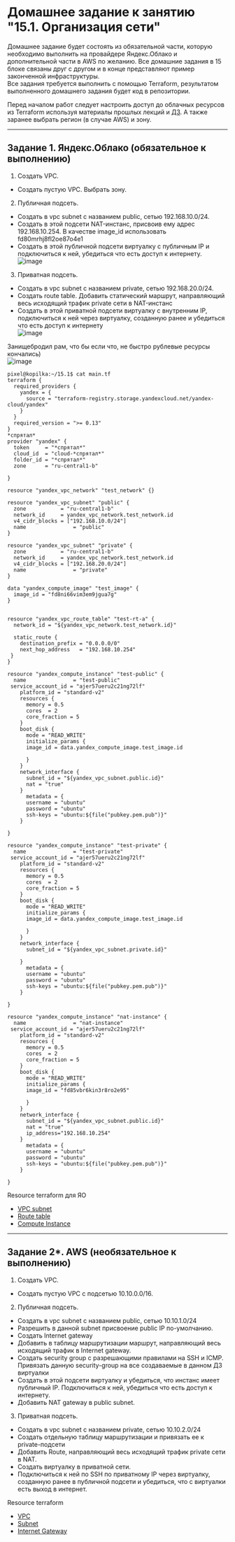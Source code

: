 # Домашнее задание к занятию "15.1. Организация сети"

Домашнее задание будет состоять из обязательной части, которую необходимо выполнить на провайдере Яндекс.Облако и дополнительной части в AWS по желанию. Все домашние задания в 15 блоке связаны друг с другом и в конце представляют пример законченной инфраструктуры.  
Все задания требуется выполнить с помощью Terraform, результатом выполненного домашнего задания будет код в репозитории. 

Перед началом работ следует настроить доступ до облачных ресурсов из Terraform используя материалы прошлых лекций и [ДЗ](https://github.com/netology-code/virt-homeworks/tree/master/07-terraform-02-syntax ). А также заранее выбрать регион (в случае AWS) и зону.

---
## Задание 1. Яндекс.Облако (обязательное к выполнению)

1. Создать VPC.
- Создать пустую VPC. Выбрать зону.
2. Публичная подсеть.
- Создать в vpc subnet с названием public, сетью 192.168.10.0/24.
- Создать в этой подсети NAT-инстанс, присвоив ему адрес 192.168.10.254. В качестве image_id использовать fd80mrhj8fl2oe87o4e1
- Создать в этой публичной подсети виртуалку с публичным IP и подключиться к ней, убедиться что есть доступ к интернету.  
![image](https://user-images.githubusercontent.com/30965391/160131028-212223fd-2138-4284-bb65-8e702de7231d.png)  

3. Приватная подсеть.
- Создать в vpc subnet с названием private, сетью 192.168.20.0/24.
- Создать route table. Добавить статический маршрут, направляющий весь исходящий трафик private сети в NAT-инстанс
- Создать в этой приватной подсети виртуалку с внутренним IP, подключиться к ней через виртуалку, созданную ранее и убедиться что есть доступ к интернету  
![image](https://user-images.githubusercontent.com/30965391/160132764-453eabd3-a4f2-4834-87c7-d826f1e3e735.png)  

Занищебродил рам, что бы если что, не быстро рублевые ресурсы кончались)  
![image](https://user-images.githubusercontent.com/30965391/160132935-67fd7b42-835b-498e-8044-35ac5e6d5cc3.png)  

```
pixel@kopilka:~/15.1$ cat main.tf
terraform {
  required_providers {
    yandex = {
      source = "terraform-registry.storage.yandexcloud.net/yandex-cloud/yandex"
    }
  }
  required_version = ">= 0.13"
}
*спрятал*
provider "yandex" {
  token     = "*спрятал*"
  cloud_id  = "cloud-*спрятал*"
  folder_id = "*спрятал*"
  zone      = "ru-central1-b"

}

resource "yandex_vpc_network" "test_network" {}

resource "yandex_vpc_subnet" "public" {
  zone           = "ru-central1-b"
  network_id     = yandex_vpc_network.test_network.id
  v4_cidr_blocks = ["192.168.10.0/24"]
  name               = "public"
}

resource "yandex_vpc_subnet" "private" {
  zone           = "ru-central1-b"
  network_id     = yandex_vpc_network.test_network.id
  v4_cidr_blocks = ["192.168.20.0/24"]
  name               = "private"
}

data "yandex_compute_image" "test_image" {
  image_id = "fd8ni66vim3em9jgua7g"
}


resource "yandex_vpc_route_table" "test-rt-a" {
  network_id = "${yandex_vpc_network.test_network.id}"

  static_route {
    destination_prefix = "0.0.0.0/0"
    next_hop_address   = "192.168.10.254"
 }
}

resource "yandex_compute_instance" "test-public" {
  name               = "test-public"
 service_account_id = "ajer57ueru2c21ng72lf"
    platform_id = "standard-v2"
    resources {
      memory = 0.5
      cores  = 2
      core_fraction = 5
    }
    boot_disk {
      mode = "READ_WRITE"
      initialize_params {
      image_id = data.yandex_compute_image.test_image.id

      }
    }
    network_interface {
      subnet_id = "${yandex_vpc_subnet.public.id}"
      nat = "true"
    }
      metadata = {
      username = "ubuntu"
      password = "ubuntu"
      ssh-keys = "ubuntu:${file("pubkey.pem.pub")}"
    }

}

resource "yandex_compute_instance" "test-private" {
  name               = "test-private"
 service_account_id = "ajer57ueru2c21ng72lf"
    platform_id = "standard-v2"
    resources {
      memory = 0.5
      cores  = 2
      core_fraction = 5
    }
    boot_disk {
      mode = "READ_WRITE"
      initialize_params {
      image_id = data.yandex_compute_image.test_image.id

      }
    }
    network_interface {
      subnet_id = "${yandex_vpc_subnet.private.id}"

    }
      metadata = {
      username = "ubuntu"
      password = "ubuntu"
      ssh-keys = "ubuntu:${file("pubkey.pem.pub")}"
    }

}

resource "yandex_compute_instance" "nat-instance" {
  name               = "nat-instance"
 service_account_id = "ajer57ueru2c21ng72lf"
    platform_id = "standard-v2"
    resources {
      memory = 0.5
      cores  = 2
      core_fraction = 5
    }
    boot_disk {
      mode = "READ_WRITE"
      initialize_params {
      image_id = "fd85vbr6kin3r8ro2e95"

      }
    }
    network_interface {
      subnet_id = "${yandex_vpc_subnet.public.id}"
      nat = "true"
      ip_address="192.168.10.254"
    }
      metadata = {
      username = "ubuntu"
      password = "ubuntu"
      ssh-keys = "ubuntu:${file("pubkey.pem.pub")}"
    }

}
```
Resource terraform для ЯО
- [VPC subnet](https://registry.terraform.io/providers/yandex-cloud/yandex/latest/docs/resources/vpc_subnet)
- [Route table](https://registry.terraform.io/providers/yandex-cloud/yandex/latest/docs/resources/vpc_route_table)
- [Compute Instance](https://registry.terraform.io/providers/yandex-cloud/yandex/latest/docs/resources/compute_instance)
---
## Задание 2*. AWS (необязательное к выполнению)

1. Создать VPC.
- Cоздать пустую VPC с подсетью 10.10.0.0/16.
2. Публичная подсеть.
- Создать в vpc subnet с названием public, сетью 10.10.1.0/24
- Разрешить в данной subnet присвоение public IP по-умолчанию. 
- Создать Internet gateway 
- Добавить в таблицу маршрутизации маршрут, направляющий весь исходящий трафик в Internet gateway.
- Создать security group с разрешающими правилами на SSH и ICMP. Привязать данную security-group на все создаваемые в данном ДЗ виртуалки
- Создать в этой подсети виртуалку и убедиться, что инстанс имеет публичный IP. Подключиться к ней, убедиться что есть доступ к интернету.
- Добавить NAT gateway в public subnet.
3. Приватная подсеть.
- Создать в vpc subnet с названием private, сетью 10.10.2.0/24
- Создать отдельную таблицу маршрутизации и привязать ее к private-подсети
- Добавить Route, направляющий весь исходящий трафик private сети в NAT.
- Создать виртуалку в приватной сети.
- Подключиться к ней по SSH по приватному IP через виртуалку, созданную ранее в публичной подсети и убедиться, что с виртуалки есть выход в интернет.

Resource terraform
- [VPC](https://registry.terraform.io/providers/hashicorp/aws/latest/docs/resources/vpc)
- [Subnet](https://registry.terraform.io/providers/hashicorp/aws/latest/docs/resources/subnet)
- [Internet Gateway](https://registry.terraform.io/providers/hashicorp/aws/latest/docs/resources/internet_gateway)

